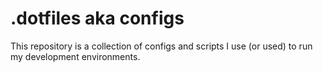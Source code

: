 # .dotfiles aka configs

This repository is a collection of configs and scripts I use (or used) to run my development environments.

